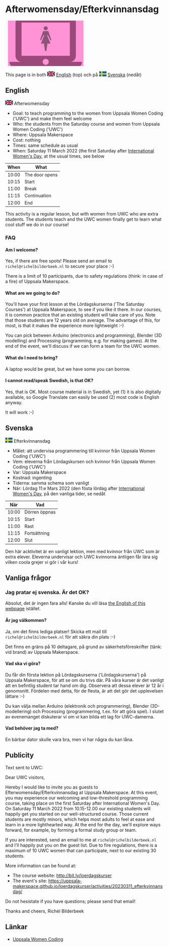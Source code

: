 # Afterwomensday/Efterkvinnansdag

![](uwc_25.png)

This page is in both ![UK flag](uk_flag_24_x_16.png) [English](#English) (top) 
och på ![Swedish flag](sv_flag_23_x_16.png) [Svenska](#Svenska) (nedåt)

## English

![UK flag](uk_flag_24_x_16.png) Afterwomensday

 * Goal: to teach programming to the women from Uppsala Women Coding ('UWC')
   and make them feel welcome
 * Who: the students from the Saturday course and women from Uppsala Women Coding ('UWC')
 * Where: Uppsala Makerspace
 * Cost: nothing
 * Times: same schedule as usual
 * When: Saturday 11 March 2022 (the first Saturday after [International Women's Day](https://en.wikipedia.org/wiki/International_Women%27s_Day), at the usual times, see below

When | What
-----|------------
10:00|The door opens
10:15|Start
11:00|Break
11:15|Continuation
12:00|End

This activity is a regular lesson,
but with women from UWC who are extra students.
The students teach and the UWC women finally get to learn
what cool stuff we do in our course!

### FAQ

#### Am I welcome?

Yes, if there are free spots! 
Please send an email to `richel@richelbilderbeek.nl` to secure your place :-)

There is a limit of 10 participants, 
due to safety regulations (think: in case of a fire) 
of Uppsala Makerspace.

#### What are we going to do?

You'll have your first lesson at the Lördagskurserna ('The Saturday Courses')
at Uppsala Makerspace, to see if you like it there.
In our courses, it is common practice that an existing student will take
care of you. Note that those students are 12 years old on average.
The advantage of this, for most, is that it makes 
the experience more lightweight :-)

You can pick between Arduino (electronics and programming), 
Blender (3D modelling) and Processing (programming, e.g. for making games).
At the end of the event, we'll discuss if we can form a team for the UWC women.

#### What do I need to bring?

A laptop would be great, but we have some you can borrow.

#### I cannot read/speak Swedish, is that OK?

Yes, that is OK. Most course material is in Swedish, yet (1) it is also digitally available, so Google Translate can easily be used (2) most code is English anyway.

It will work :-)

## Svenska

![Swedish flag](sv_flag_23_x_16.png) Efterkvinnansdag

 * Målet: att undervisa programmering till kvinnor från Uppsala Women Coding ('UWC')
 * Vem: eleverna från Lördagskursen och kvinnor från Uppsala Women Coding ('UWC')
 * Var: Uppsala Makerspace
 * Kostnad: ingenting
 * Tiderna: samma schema som vanligt
 * När: Lördag 11:e Mars 2022 (den fösta lördag after [International Women's Day](https://en.wikipedia.org/wiki/International_Women%27s_Day), på den vanliga tider, se nedåt

När  |Vad
-----|------------
10:00|Dörren öppnas
10:15|Start
11:00|Rast
11:15|Fortsättning
12:00|Slut

Den här acktivitet är en vanligt lektion, 
men med kvinnor från UWC som är extra elever.
Eleverna undervisar och UWC kvinnorna äntligen får lära sig 
vilken coola grejer vi gör i vår kurs!

## Vanliga frågor

### Jag pratar ej svenska. Är det OK?

Absolut, det är ingen fara alls! Kanske du vill läsa [the English of this webpage](#English) istället.

#### Är jag välkommen?

Ja, om det finns lediga platser!
Skicka ett mail till `richel@richelbilderbeek.nl` för att säkra din plats :-)

Det finns en gräns på 10 deltagare,
på grund av säkerhetsföreskrifter (tänk: vid brand)
av Uppsala Makerspace.

#### Vad ska vi göra?

Du får din första lektion på Lördagskurserna ('Lördagskurserna')
på Uppsala Makerspace, för att se om du trivs där.
På våra kurser är det vanligt att en befintlig student tar
hand om dig. Observera att dessa elever är 12 år i genomsnitt.
Fördelen med detta, för de flesta, är att det gör det
upplevelsen lättare :-)

Du kan välja mellan Arduino (elektronik och programmering),
Blender (3D-modellering) och Processing (programmering, t.ex. för att göra spel).
I slutet av evenemanget diskuterar vi om vi kan bilda ett lag för UWC-damerna.

#### Vad behöver jag ta med?

En bärbar dator skulle vara bra, men vi har några du kan låna.

## Publicity

Text sent to UWC:

Dear UWC visitors,

Hereby I would like to invite you as guests
to Efterwomensday/Efterkvinnansdag at Uppsala Makerspace.
At this event, you may experience our welcoming and low-threshold programming course,
taking place on the first Saturday after International Women's Day.
On Saturday 11 March 2022 from 10.15-12.00 our existing 
students will happily get you started on our well-structured course.
Those current students are mostly minors, which helps most adults
to feel at ease and learn in a more lighthearted way.
At the end for the day, we'll explore ways forward, for example,
by forming a formal study group or team.

If you are interested, send an email to me at `richel@richelbilderbeek.nl`
and I'll happily put you on the guest list. 
Due to fire regulations, there is a maximum of 10 UWC women that can participate,
next to our existing 30 students.

More information can be found at:

 * The course website: http://bit.ly/loerdagskurser
 * The event's site: https://uppsala-makerspace.github.io/loerdagskurser/activities/20230311_efterkvinnansdag/

Do not hesistate if you have questions; please send that email!

Thanks and cheers, Richèl Bilderbeek

## Länkar

 * [Uppsala Women Coding](https://www.meetup.com/Uppsala-Women-Coding-Beginners-welcome)

